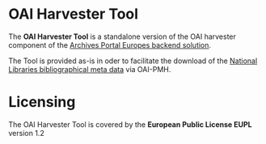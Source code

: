 # OAI Harvester Tool
The **OAI Harvester Tool** is a standalone version of the OAI harvester component of the [Archives Portal Europes backend solution](https://github.com/ArchivesPortalEuropeFoundation/ape-backend).

The Tool is provided as-is in oder to facilitate the download of the [National Libraries bibliographical meta data](https://opendata.swiss/de/organization/schweizerische-nationalbibliothek-nb) via OAI-PMH.

# Licensing
The OAI Harvester Tool is covered by the **European Public License EUPL** version 1.2
